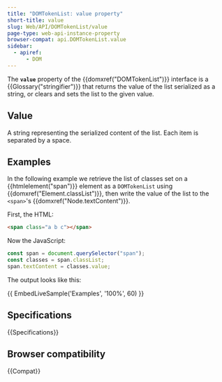 ```yaml
---
title: "DOMTokenList: value property"
short-title: value
slug: Web/API/DOMTokenList/value
page-type: web-api-instance-property
browser-compat: api.DOMTokenList.value
sidebar:
  - apiref:
      - DOM
---
```


The **`value`** property of the {{domxref("DOMTokenList")}}
interface is a {{Glossary("stringifier")}} that returns the value of the list serialized as a
string, or clears and sets the list to the given value.

## Value

A string representing the serialized content of the list.
Each item is separated by a space.

## Examples

In the following example we retrieve the list of classes set on a
{{htmlelement("span")}} element as a `DOMTokenList` using
{{domxref("Element.classList")}}, then write the value of the list to the
`<span>`'s {{domxref("Node.textContent")}}.

First, the HTML:

```html
<span class="a b c"></span>
```

Now the JavaScript:

```js
const span = document.querySelector("span");
const classes = span.classList;
span.textContent = classes.value;
```

The output looks like this:

{{ EmbedLiveSample('Examples', '100%', 60) }}

## Specifications

{{Specifications}}

## Browser compatibility

{{Compat}}
